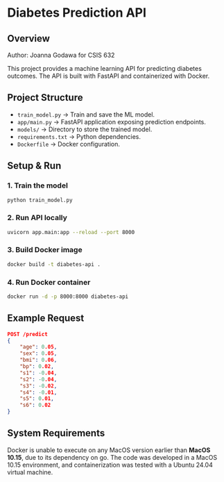 # Diabetes Prediction API

## Overview
Author: Joanna Godawa
for CSIS 632

This project provides a machine learning API for predicting diabetes outcomes.
The API is built with FastAPI and containerized with Docker.

## Project Structure
- `train_model.py` → Train and save the ML model.
- `app/main.py` → FastAPI application exposing prediction endpoints.
- `models/` → Directory to store the trained model.
- `requirements.txt` → Python dependencies.
- `Dockerfile` → Docker configuration.

## Setup & Run

### 1. Train the model
```bash
python train_model.py
```

### 2. Run API locally
```bash
uvicorn app.main:app --reload --port 8000
```

### 3. Build Docker image
```bash
docker build -t diabetes-api .
```

### 4. Run Docker container
```bash
docker run -d -p 8000:8000 diabetes-api
```

## Example Request
```json
POST /predict
{
    "age": 0.05,
    "sex": 0.05,
    "bmi": 0.06,
    "bp": 0.02,
    "s1": -0.04,
    "s2": -0.04,
    "s3": -0.02,
    "s4": -0.01,
    "s5": 0.01,
    "s6": 0.02
}
```

## System Requirements
Docker is unable to execute on any MacOS version earlier than **MacOS 10.15**, due to its dependency on go. The code was developed in a MacOS 10.15 environment, and containerization was tested with a Ubuntu 24.04 virtual machine. 
